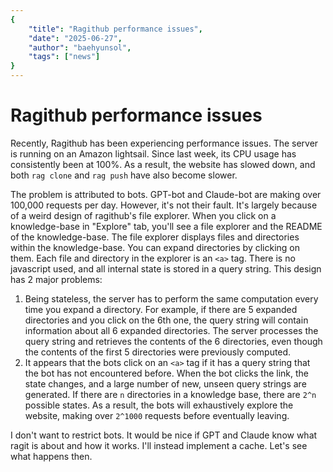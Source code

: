 ```yaml
---
{
    "title": "Ragithub performance issues",
    "date": "2025-06-27",
    "author": "baehyunsol",
    "tags": ["news"]
}
---
```


# Ragithub performance issues

Recently, Ragithub has been experiencing performance issues. The server is running on an Amazon lightsail. Since last week, its CPU usage has consistently been at 100%. As a result, the website has slowed down, and both `rag clone` and `rag push` have also become slower.

The problem is attributed to bots. GPT-bot and Claude-bot are making over 100,000 requests per day. However, it's not their fault. It's largely because of a weird design of ragithub's file explorer. When you click on a knowledge-base in "Explore" tab, you'll see a file explorer and the README of the knowledge-base. The file explorer displays files and directories within the knowledge-base. You can expand directories by clicking on them. Each file and directory in the explorer is an `<a>` tag. There is no javascript used, and all internal state is stored in a query string. This design has 2 major problems:

1. Being stateless, the server has to perform the same computation every time you expand a directory. For example, if there are 5 expanded directories and you click on the 6th one, the query string will contain information about all 6 expanded directories. The server processes the query string and retrieves the contents of the 6 directories, even though the contents of the first 5 directories were previously computed.
2. It appears that the bots click on an `<a>` tag if it has a query string that the bot has not encountered before. When the bot clicks the link, the state changes, and a large number of new, unseen query strings are generated. If there are `n` directories in a knowledge base, there are `2^n` possible states. As a result, the bots will exhaustively explore the website, making over `2^1000` requests before eventually leaving.

I don't want to restrict bots. It would be nice if GPT and Claude know what ragit is about and how it works. I'll instead implement a cache. Let's see what happens then.
